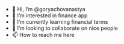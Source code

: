 - 👋 Hi, I’m @goryachovanastya
- 👀 I’m interested in finance app
- 🌱 I’m currently learning financial terms
- 💞️ I’m looking to collaborate on nice people
- 📫 How to reach me here

<!---
goryachovanastya/goryachovanastya is a ✨ special ✨ repository because its `README.md` (this file) appears on your GitHub profile.
You can click the Preview link to take a look at your changes.
--->
